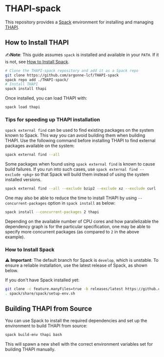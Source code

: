 # THAPI-spack

This repository provides a [Spack](https://spack.io) environment for installing and managing [THAPI](https://github.com/argonne-lcf/THAPI).

## How to Install THAPI

✍️**Note**: This guide assumes `spack` is installed and available in your `PATH`. If it is not, see [How to Install Spack](#how-to-install-spack).

```bash
# Clone the THAPI-spack repository and add it as a Spack repo
git clone https://github.com/argonne-lcf/THAPI-spack
spack repo add ./THAPI-spack/
# Install THAPI
spack install thapi
```

Once installed, you can load THAPI with:
```bash
spack load thapi
```

### Tips for speeding up THAPI installation

`spack external find` can be used to find existing packages on the system known to Spack. This way you can
avoid building them when building THAPI. Use the following command before installing THAPI to find external
packages available on the system:
```sh
spack external find --all
```
Some packages when found using `spack external find` is known to cause build failures. If you run into such
cases, use `spack external find --exclude <pkg>` so that Spack will build them instead of using the system
installed versions.
```sh
spack external find --all --exclude bzip2 --exclude xz --exclude curl
```

One may also be able to reduce the time to install THAPI by using `--concurrent-packages` option in `spack install`
as below:
```sh
spack install --concurrent-packages 2 thapi
```
Depending on the available number of CPU cores and how parallelizable the dependency graph is for the particular
specification, one may be able to specify more concurrent packages (as compared to `2` in the above example).

### How to Install Spack

⚠️ **Important**: The default branch for Spack is `develop`, which is unstable. To ensure a reliable installation,
use the latest release of Spack, as shown below.  

If you don't have Spack installed yet:
```bash
git clone -c feature.manyFiles=true -b releases/latest https://github.com/spack/spack.git
. spack/share/spack/setup-env.sh
```

## Building THAPI from Source

You can use Spack to install the required dependencies and set up the environment to build THAPI from source:
```bash
spack build-env thapi bash
```
This will spawn a new shell with the correct environment variables set for building THAPI manually.
